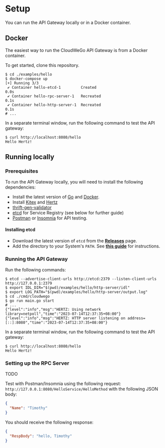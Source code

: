 # Setup

You can run the API Gateway locally or in a Docker container.

## Docker

The easiest way to run the CloudWeGo API Gateway is from a Docker container.

To get started, clone this repository.

```shell
$ cd ./examples/hello
$ docker-compose up
[+] Running 3/3
 ✔ Container hello-etcd-1         Created                                                                          0.0s
 ✔ Container hello-rpc-server-1   Recreated                                                                        0.1s
 ✔ Container hello-http-server-1  Recreated                                                                        0.1s
# ...
```

In a separate terminal window, run the following command to test the API gateway:

```shell
$ curl http://localhost:8080/hello
Hello Hertz!
```

## Running locally

### Prerequisites

To run the API Gateway locally, you will need to install the following dependencies:

- Install the latest version of [Go](https://golang.org/doc/install) and [Docker](https://docs.docker.com/get-docker/).
- Install [Kitex](https://www.cloudwego.io/docs/kitex/getting-started/) and [Hertz](https://www.cloudwego.io/docs/hertz/getting-started/)
- [thrift-gen-validator](https://github.com/cloudwego/thrift-gen-validator)
- [etcd](https://github.com/etcd-io/etcd/releases/) for Service Registry (see below for further guide)
- [Postman](https://www.postman.com/downloads/) or [Insomnia](https://insomnia.rest/download) for API testing.

#### Installing etcd

- Download the latest version of `etcd` from the [**Releases**](https://github.com/etcd-io/etcd/releases/) page.
- Add the directory to your System's `PATH`. See [**this guide**](https://www.architectryan.com/2018/03/17/add-to-the-path-on-windows-10/) for instructions.

### Running the API Gateway

Run the following commands:

```shell
$ etcd --advertise-client-urls http://etcd:2379 --listen-client-urls http://127.0.0.1:2379
$ export IDL_DIR="$(pwd)/examples/hello/http-server/idl"
$ export LOG_PATH="$(pwd)/examples/hello/http-server/output.log"
$ cd ./cmd/cloudwego
$ go run main.go start
# ...
{"level":"info","msg":"HERTZ: Using network library=netpoll","time":"2023-07-14T12:37:35+08:00"}
{"level":"info","msg":"HERTZ: HTTP server listening on address=[::]:8080","time":"2023-07-14T12:37:35+08:00"}
```

In a separate terminal window, run the following command to test the API gateway:

```shell
$ curl http://localhost:8080/hello
Hello Hertz!
```

### Setting up the RPC Server

TODO

Test with Postman/Insomnia using the following request: `http://127.0.0.1:8080/HelloService/HelloMethod` with the following JSON body:

```json
{
  "Name": "Timothy"
}
```

You should receive the following response:

```json
{
  "RespBody": "hello, Timothy"
}
```
